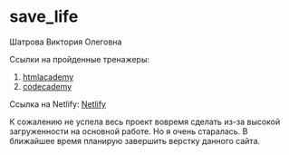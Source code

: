 # save_life
Шатрова Виктория Олеговна

Ссылки на пройденные тренажеры:
1. [htmlacademy](https://htmlacademy.ru/profile/id1691441)
2. [codecademy](https://www.codecademy.com/profiles/digital4889314775)

Ссылка на Netlify:
[Netlify](savelive.netlify.app)

К сожалению не успела весь проект вовремя сделать из-за высокой загруженности на основной работе. Но я очень старалась. В ближайшее время планирую завершить верстку данного сайта.
